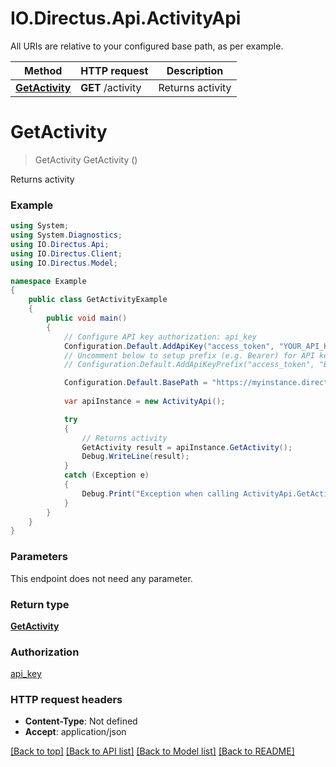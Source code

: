 # IO.Directus.Api.ActivityApi

All URIs are relative to your configured base path, as per example.

Method | HTTP request | Description
------------- | ------------- | -------------
[**GetActivity**](ActivityApi.md#getactivity) | **GET** /activity | Returns activity


<a name="getactivity"></a>
# **GetActivity**
> GetActivity GetActivity ()

Returns activity

### Example
```csharp
using System;
using System.Diagnostics;
using IO.Directus.Api;
using IO.Directus.Client;
using IO.Directus.Model;

namespace Example
{
    public class GetActivityExample
    {
        public void main()
        {
            // Configure API key authorization: api_key
            Configuration.Default.AddApiKey("access_token", "YOUR_API_KEY");
            // Uncomment below to setup prefix (e.g. Bearer) for API key, if needed
            // Configuration.Default.AddApiKeyPrefix("access_token", "Bearer");

            Configuration.Default.BasePath = "https://myinstance.directus.io/api/1.1";
            
            var apiInstance = new ActivityApi();

            try
            {
                // Returns activity
                GetActivity result = apiInstance.GetActivity();
                Debug.WriteLine(result);
            }
            catch (Exception e)
            {
                Debug.Print("Exception when calling ActivityApi.GetActivity: " + e.Message );
            }
        }
    }
}
```

### Parameters
This endpoint does not need any parameter.

### Return type

[**GetActivity**](GetActivity.md)

### Authorization

[api_key](../README.md#api_key)

### HTTP request headers

 - **Content-Type**: Not defined
 - **Accept**: application/json

[[Back to top]](#) [[Back to API list]](../README.md#documentation-for-api-endpoints) [[Back to Model list]](../README.md#documentation-for-models) [[Back to README]](../README.md)

